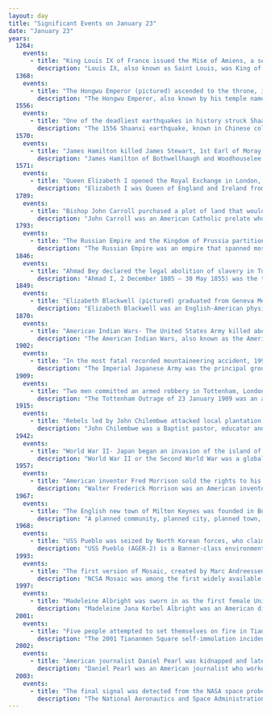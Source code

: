 ```yaml
---
layout: day
title: "Significant Events on January 23"
date: "January 23"
years:
  1264:
    events:
      - title: "King Louis IX of France issued the Mise of Amiens, a settlement between King Henry III of England and barons led by Simon de Montfort heavily favouring the former, which later led to the Second Barons' War."
        description: "Louis IX, also known as Saint Louis, was King of France from 1226 until his death in 1270. He is widely recognized as the most distinguished of the Direct Capetians. Following the death of his father, Louis VIII, he was crowned in Reims at the age of 12. His mother, Blanche of Castile, effectively ruled the kingdom as regent until he came of age, and continued to serve as his trusted adviser until her death. During his formative years, Blanche successfully confronted rebellious vassals and championed the Capetian cause in the Albigensian Crusade, which had been ongoing for the past two decades."
  1368:
    events:
      - title: "The Hongwu Emperor (pictured) ascended to the throne, initiating the Ming dynasty, which would rule China for three centuries."
        description: "The Hongwu Emperor, also known by his temple name as the Emperor Taizu of Ming, personal name Zhu Yuanzhang, courtesy name Guorui, was the founding emperor of the Ming dynasty, reigning from 1368 to 1398."
  1556:
    events:
      - title: "One of the deadliest earthquakes in history struck Shaanxi, China, resulting in at least 100,000 direct deaths."
        description: "The 1556 Shaanxi earthquake, known in Chinese colloquially by its regnal year as the Jiajing Great Earthquake '嘉靖大地震' or officially by its epicenter as the Hua County Earthquake '华县地震', occurred in the early morning of 2 February 1556 in Huaxian, Shaanxi, during the Ming dynasty."
  1570:
    events:
      - title: "James Hamilton killed James Stewart, 1st Earl of Moray, in the first recorded assassination of a head of government using a firearm."
        description: "James Hamilton of Bothwellhaugh and Woodhouselee was a Scottish supporter of Mary, Queen of Scots, who assassinated James Stewart, 1st Earl of Moray, Regent of Scotland, in January 1570. He shot Moray from the steps of his uncle Archbishop John Hamilton's house in Linlithgow."
  1571:
    events:
      - title: "Queen Elizabeth I opened the Royal Exchange in London, giving it its royal title."
        description: "Elizabeth I was Queen of England and Ireland from 17 November 1558 until her death in 1603. She was the last and longest reigning monarch of the House of Tudor. Her eventful reign, and its effect on history and culture, gave name to the Elizabethan era."
  1789:
    events:
      - title: "Bishop John Carroll purchased a plot of land that would become the home of the future Georgetown University, the oldest Catholic university in the United States."
        description: "John Carroll was an American Catholic prelate who served as the first Bishop of Baltimore, then the only diocese in the nascent United States, from 1789 to 1815. He became the first Archbishop of Baltimore in 1808, up to which point Carroll had also administered the entire U.S. Catholic Church. Born to an aristocratic family in the colonial-era Province of Maryland, Carroll spent most of his early years as a priest in Europe, teaching and serving as a chaplain. After returning to Maryland in 1773, he started organizing the Catholic Church in America with a small cadre of priests. The Vatican appointed him to several roles as leader of the American Catholic hierarchy, culminating in his appointment as archbishop."
  1793:
    events:
      - title: "The Russian Empire and the Kingdom of Prussia partitioned the Polish–Lithuanian Commonwealth for the second time."
        description: "The Russian Empire was an empire that spanned most of northern Eurasia from its proclamation in November 1721 until the proclamation of the Russian Republic in September 1917. At its height in the late 19th century, it covered about 22,800,000 km2 (8,800,000 sq mi), roughly one-sixth of the world's landmass, making it the third-largest empire in history, behind only the British and Mongol empires. It also colonized North America between 1799 and 1867. The empire's 1897 census, the only one it conducted, found a population of 125.6 million with considerable ethnic, linguistic, religious, and socioeconomic diversity."
  1846:
    events:
      - title: "Ahmad Bey declared the legal abolition of slavery in Tunisia."
        description: "Ahmad I, 2 December 1805 – 30 May 1855) was the tenth Husainid Bey of Tunis, ruling from 1837 until his death. He was responsible for the abolition of slavery in Tunisia in 1846."
  1849:
    events:
      - title: "Elizabeth Blackwell (pictured) graduated from Geneva Medical College in New York, making her the first woman to receive a medical degree in the United States."
        description: "Elizabeth Blackwell was an English-American physician, notable as the first woman to earn a medical degree in the United States, and the first woman on the Medical Register of the General Medical Council for the United Kingdom. Blackwell played an important role in both the United States and the United Kingdom as a social reformer, and was a pioneer in promoting education for women in medicine. Her contributions remain celebrated with the Elizabeth Blackwell Medal, awarded annually to a woman who has made a significant contribution to the promotion of women in medicine."
  1870:
    events:
      - title: "American Indian Wars- The United States Army killed about 200 Piegan Blackfeet, mostly women, children, and the elderly, in the Marias Massacre."
        description: "The American Indian Wars, also known as the American Frontier Wars, and the Indian Wars, was a conflict initially fought by European colonial empires, the United States, and briefly the Confederate States of America and Republic of Texas against various American Indian tribes in North America. These conflicts occurred from the time of the earliest colonial settlements in the 17th century until the end of the 19th century. The various wars resulted from a wide variety of factors, the most common being the desire of settlers and governments for Indian tribes' lands. The European powers and their colonies enlisted allied Indian tribes to help them conduct warfare against each other's colonial settlements. After the American Revolution, many conflicts were local to specific states or regions and frequently involved disputes over land use; some entailed cycles of violent reprisal."
  1902:
    events:
      - title: "In the most fatal recorded mountaineering accident, 199 of the 210 members of an Imperial Japanese Army unit perished in a blizzard on the Hakkōda Mountains."
        description: "The Imperial Japanese Army was the principal ground force of the Empire of Japan. Forming one of the military branches of the Imperial Japanese Armed Forces (IJAF), it was controlled by the Imperial Japanese Army General Staff Office and the Army Ministry, both of which were nominally subordinate to the Emperor of Japan, the supreme commander of IJAF. During the 20th century, an Inspectorate General of Aviation became the third agency with oversight of the IJA. At its height, the IJA was one of the most influential factions in the politics of Japan."
  1909:
    events:
      - title: "Two men committed an armed robbery in Tottenham, London, and led police on a two-hour chase, partially by tram, that ended in the perpetrators' suicides."
        description: "The Tottenham Outrage of 23 January 1909 was an armed robbery in Tottenham, North London, that resulted in a two-hour chase between the police and armed criminals over a distance of six miles (10 km), with an estimated 400 rounds of ammunition fired by the thieves. The robbery, of workers' wages from the Schnurmann rubber factory, was carried out by Paul Helfeld and Jacob Lepidus, Jewish Latvian immigrants. Of the twenty-three casualties, two were fatal and several others serious, among them seven policemen. The two thieves killed themselves at the end of the pursuit."
  1915:
    events:
      - title: "Rebels led by John Chilembwe attacked local plantation owners, beginning an uprising regarded as a key moment in the history of Malawi."
        description: "John Chilembwe was a Baptist pastor, educator and revolutionary who trained as a minister in the United States, returning to Nyasaland in 1901. He was an early figure in the resistance to colonialism in Nyasaland (Malawi), opposing both the treatment of Africans working in agriculture on European-owned plantations and the colonial government's failure to promote the social and political advancement of Africans. Soon after the outbreak of the First World War, Chilembwe organised an unsuccessful armed uprising against colonial rule. Today, Chilembwe is celebrated as a hero of independence in some African countries, and John Chilembwe Day is observed annually on 15 January in Malawi."
  1942:
    events:
      - title: "World War II- Japan began an invasion of the island of New Britain in the Australian Territory of New Guinea."
        description: "World War II or the Second World War was a global conflict between two coalitions- the Allies and the Axis powers. Nearly all of the world's countries participated, with many nations mobilising all resources in pursuit of total war. Tanks and aircraft played major roles, enabling the strategic bombing of cities and delivery of the first and only nuclear weapons ever used in war. World War II was the deadliest conflict in history, resulting in 70 to 85 million deaths, more than half of which were civilians. Millions died in genocides, including the Holocaust, and by massacres, starvation, and disease. After the Allied victory, Germany, Austria, Japan, and Korea were occupied, and German and Japanese leaders were tried for war crimes."
  1957:
    events:
      - title: "American inventor Fred Morrison sold the rights to his 'flying disc' to the Wham-O toy company, who later renamed it the 'Frisbee'"
        description: "Walter Frederick Morrison was an American inventor and entrepreneur, who invented the Frisbee."
  1967:
    events:
      - title: "The English new town of Milton Keynes was founded in Buckinghamshire, incorporating four towns and fifteen villages as well as planned new developments on intervening farmland."
        description: "A planned community, planned city, planned town, or planned settlement is any community that was carefully planned from its inception and is typically constructed on previously undeveloped land. This contrasts with settlements that evolve organically."
  1968:
    events:
      - title: "USS Pueblo was seized by North Korean forces, who claimed that it had violated their territorial waters while spying."
        description: "USS Pueblo (AGER-2) is a Banner-class environmental research ship, placed into service during World War II, then converted to a spy ship in 1967 by the United States Navy. She gathered intelligence and oceanographic information, monitoring electronic and radio signals from North Korea. On 23 January 1968, the ship was attacked and captured by a North Korean vessel, in what became known as the 'Pueblo incident'."
  1993:
    events:
      - title: "The first version of Mosaic, created by Marc Andreessen and Eric Bina, was released, becoming the first popular web browser."
        description: "NCSA Mosaic was among the first widely available web browsers, instrumental in popularizing the World Wide Web and the general Internet by integrating multimedia such as text and graphics. Mosaic was the first browser to display images inline with text."
  1997:
    events:
      - title: "Madeleine Albright was sworn in as the first female United States Secretary of State, becoming the highest-ranking woman in the history of the U.S. government at that time."
        description: "Madeleine Jana Korbel Albright was an American diplomat and political scientist who served as the 64th United States secretary of state under President Bill Clinton from 1997 to 2001. She was the first woman to hold the position."
  2001:
    events:
      - title: "Five people attempted to set themselves on fire in Tiananmen Square, Beijing, an act that many later claimed to have been staged by the Chinese Communist Party to frame Falun Gong and thus escalate their persecution."
        description: "The 2001 Tiananmen Square self-immolation incident took place in Tiananmen Square in central Beijing, on the eve of Chinese New Year on 23 January 2001. There is controversy over the incident; Chinese government sources say that five members of Falun Gong, a new religious movement that is banned in mainland China, set themselves on fire in the square. Falun Gong sources disputed the accuracy of these portrayals, and claimed that their teachings explicitly forbid violence or suicide. Some journalists have claimed that the self-immolations were staged."
  2002:
    events:
      - title: "American journalist Daniel Pearl was kidnapped and later murdered by al-Qaeda agents in Karachi, Pakistan."
        description: "Daniel Pearl was an American journalist who worked for The Wall Street Journal. On January 23, 2002, he was kidnapped by Islamist militants while he was on his way to what he had expected would be an interview with Pakistani religious cleric Mubarak Ali Gilani in the city of Karachi. Pearl had moved to Mumbai, India, upon taking up a regional posting by his newspaper and later entered Pakistan to cover the war on terror, which was launched by the United States in response to the September 11 attacks in 2001. At the time of his abduction, he had been investigating the alleged links between British citizen Richard Reid and al-Qaeda; Reid had reportedly completed his training at a facility owned by Gilani, who had been accused by the United States of being affiliated with the Pakistani terrorist organization Jamaat ul-Fuqra."
  2003:
    events:
      - title: "The final signal was detected from the NASA space probe Pioneer 10, then about 12 billion kilometres (7.5 billion miles) from Earth."
        description: "The National Aeronautics and Space Administration is an independent agency of the US federal government responsible for the United States' civil space program, aeronautics research and space research. Established in 1958, it succeeded the National Advisory Committee for Aeronautics (NACA) to give the US space development effort a distinct civilian orientation, emphasizing peaceful applications in space science. It has since led most of America's space exploration programs, including Project Mercury, Project Gemini, the 1968–1972 Apollo Moon landing missions, the Skylab space station, and the Space Shuttle. Currently, NASA supports the International Space Station (ISS) along with the Commercial Crew Program, and oversees the development of the Orion spacecraft and the Space Launch System for the lunar Artemis program."
---
```

